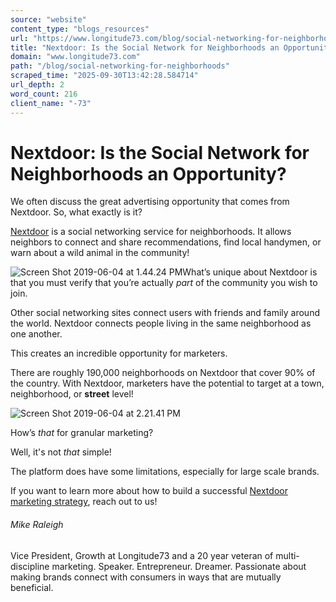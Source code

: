 ```yaml
---
source: "website"
content_type: "blogs_resources"
url: "https://www.longitude73.com/blog/social-networking-for-neighborhoods"
title: "Nextdoor: Is the Social Network for Neighborhoods an Opportunity?"
domain: "www.longitude73.com"
path: "/blog/social-networking-for-neighborhoods"
scraped_time: "2025-09-30T13:42:28.584714"
url_depth: 2
word_count: 216
client_name: "-73"
---
```


# Nextdoor: Is the Social Network for Neighborhoods an Opportunity?

We often discuss the great advertising opportunity that comes from Nextdoor. So, what exactly is it?

[Nextdoor](https://nextdoor.com/) is a social networking service for neighborhoods. It allows neighbors to connect and share recommendations, find local handymen, or warn about a wild animal in the community!

![Screen Shot 2019-06-04 at 1.44.24 PM](https://www.longitude73.com/hs-fs/hubfs/Screen%20Shot%202019-06-04%20at%201.44.24%20PM.png?width=470&name=Screen%20Shot%202019-06-04%20at%201.44.24%20PM.png)What’s unique about Nextdoor is that you must verify that you’re actually _part_ of the community you wish to join.

Other social networking sites connect users with friends and family around the world. Nextdoor connects people living in the same neighborhood as one another.

This creates an incredible opportunity for marketers.

There are roughly 190,000 neighborhoods on Nextdoor that cover 90% of the country. With Nextdoor, marketers have the potential to target at a town, neighborhood, or **street** level!

![Screen Shot 2019-06-04 at 2.21.41 PM](https://www.longitude73.com/hs-fs/hubfs/Screen%20Shot%202019-06-04%20at%202.21.41%20PM.png?width=468&name=Screen%20Shot%202019-06-04%20at%202.21.41%20PM.png)

How’s _that_ for granular marketing?

Well, it's not _that_ simple!

The platform does have some limitations, especially for large scale brands.

If you want to learn more about how to build a successful [Nextdoor marketing strategy](/blog/local-relevance-on-nextdoor), reach out to us!

###### Mike Raleigh

Vice President, Growth at Longitude73 and a 20 year veteran of multi-discipline marketing. Speaker. Entrepreneur. Dreamer. Passionate about making brands connect with consumers in ways that are mutually beneficial.